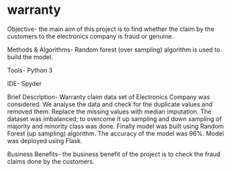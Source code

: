 # warranty
Objective- the main aim of this project is to find whether the claim by the customers to the electronics company is fraud or genuine. 

Methods & Algorithms- Random forest (over sampling) algorithm is used to build the model.

Tools- Python 3

IDE- Spyder

Brief Description- Warranty claim data set of Electronics Company was considered. We analyse the data and check for the duplicate values and removed them. Replace the missing values with median imputation. The dataset was imbalanced; to overcome it up sampling and down sampling of majority and minority class was done. Finally model was built using Random Forest (up sampling) algorithm. The accuracy of the model was 96%. Model was deployed using Flask.

Business Benefits- the business benefit of the project is to check the fraud claims done by the customers.
